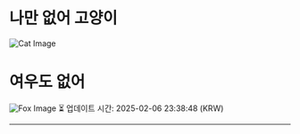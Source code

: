 
# 나만 없어 고양이

![Cat Image](https://cdn2.thecatapi.com/images/9to.jpg)

# 여우도 없어
![Fox Image](https://randomfox.ca/images/45.jpg)
⏳ 업데이트 시간: 2025-02-06 23:38:48 (KRW)

---
